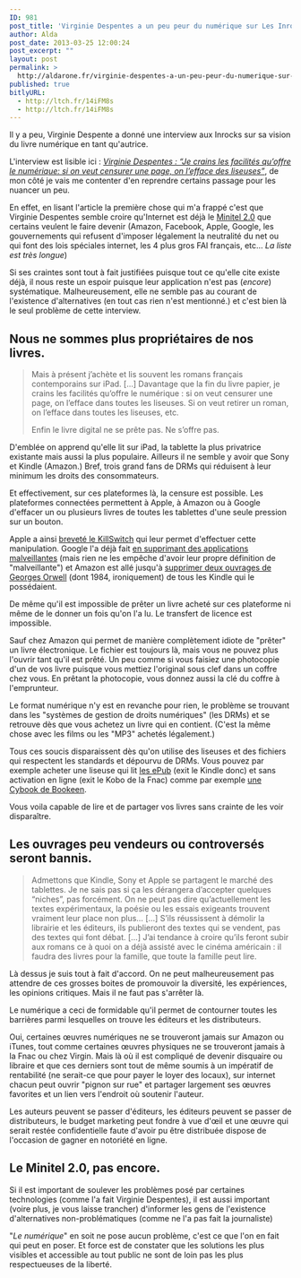 ```yaml
---
ID: 981
post_title: 'Virginie Despentes a un peu peur du numérique sur Les Inrocks (Et c&rsquo;est normal)'
author: Alda
post_date: 2013-03-25 12:00:24
post_excerpt: ""
layout: post
permalink: >
  http://aldarone.fr/virginie-despentes-a-un-peu-peur-du-numerique-sur-les-inrocks-et-cest-normal/
published: true
bitlyURL:
  - http://ltch.fr/14iFM8s
  - http://ltch.fr/14iFM8s
---
```

<p>Il y a peu, Virginie Despente a donné une interview aux Inrocks sur sa vision du livre numérique en tant qu'autrice.</p>

<p>L'interview est lisible ici : <a href="http://www.lesinrocks.com/2013/03/23/livres/les-ecrivains-et-le-numerique-virginie-despentes-11375594/"><em>Virginie Despentes : “Je crains les facilités qu’offre le numérique: si on veut censurer une page, on l’efface des liseuses”</em></a>, de mon côté je vais me contenter d'en reprendre certains passage pour les nuancer un peu.</p>

<p>En effet, en lisant l'article la première chose qui m'a frappé c'est que Virginie Despentes semble croire qu'Internet est déjà le <a href="http://www.fdn.fr/Internet-libre-ou-Minitel-2.html">Minitel 2.0</a> que certains veulent le faire devenir (Amazon, Facebook, Apple, Google, les gouvernements qui refusent d'imposer légalement la neutralité du net ou qui font des lois spéciales internet, les 4 plus gros FAI français, etc… <em>La liste est très longue</em>)</p>

<p>Si ses craintes sont tout à fait justifiées puisque tout ce qu'elle cite existe déjà, il nous reste un espoir puisque leur application n'est pas (<em>encore</em>) systématique. Malheureusement, elle ne semble pas au courant de l'existence d'alternatives (en tout cas rien n'est mentionné.) et c'est bien là le seul problème de cette interview.</p>

<!--more-->

<h2>Nous ne sommes plus propriétaires de nos livres.</h2>

<blockquote>
  <p>Mais à présent j’achète et lis souvent les romans français contemporains sur iPad. […] Davantage que la fin du livre papier, je crains les facilités qu’offre le numérique : si on veut censurer une page, on l’efface dans toutes les liseuses. Si on veut retirer un roman, on l’efface dans toutes les liseuses, etc.</p>
  
  <p>Enfin le livre digital ne se prête pas. Ne s’offre pas.</p>
</blockquote>

<p>D'emblée on apprend qu'elle lit sur iPad, la tablette la plus privatrice existante mais aussi la plus populaire. Ailleurs il ne semble y avoir que Sony et Kindle (Amazon.) Bref, trois grand fans de DRMs qui réduisent à leur minimum les droits des consommateurs.</p>

<p>Et effectivement, sur ces plateformes là, la censure est possible. Les plateformes connectées permettent à Apple, à Amazon ou à Google d'effacer un ou plusieurs livres de toutes les tablettes d'une seule pression sur un bouton.</p>

<p>Apple a ainsi <a href="http://www.telegraph.co.uk/technology/3358134/Apples-Jobs-confirms-iPhone-kill-switch.html">breveté le KillSwitch</a> qui leur permet d'effectuer cette manipulation. Google l'a déjà fait <a href="http://www.numerama.com/magazine/18225-google-efface-a-distance-des-applications-android-malveillantes.html">en supprimant des applications malveillantes</a> (mais rien ne les empêche d'avoir leur propre définition de "malveillante") et Amazon est allé jusqu'à <a href="http://www.lemonde.fr/technologies/article/2009/07/22/amazon-jette-1984-dans-le-trou-de-memoire_1221324_651865.html">supprimer deux ouvrages de Georges Orwell</a> (dont 1984, ironiquement) de tous les Kindle qui le possédaient.</p>

<p>De même qu'il est impossible de prêter un livre acheté sur ces plateforme ni même de le donner un fois qu'on l'a lu. Le transfert de licence est impossible.</p>

<p>Sauf chez Amazon qui permet de manière complètement idiote de "prêter" un livre électronique. Le fichier est toujours là, mais vous ne pouvez plus l'ouvrir tant qu'il est prêté. Un peu comme si vous faisiez une photocopie d'un de vos livre puisque vous mettiez l'original sous clef dans un coffre chez vous. En prêtant la photocopie, vous donnez aussi la clé du coffre à l'emprunteur.</p>

<p>Le format numérique n'y est en revanche pour rien, le problème se trouvant dans les "systèmes de gestion de droits numériques" (les DRMs) et se retrouve dès que vous achetez un livre qui en contient. (C'est la même chose avec les films ou les "MP3" achetés légalement.)</p>

<p>Tous ces soucis disparaissent dès qu'on utilise des liseuses et des fichiers qui respectent les standards et dépourvu de DRMs. Vous pouvez par exemple acheter une liseuse qui lit <a href="https://fr.wikipedia.org/wiki/EPUB_%28format%29">les ePub</a> (exit le Kindle donc) et sans activation en ligne (exit le Kobo de la Fnac) comme par exemple <a href="http://www.bookeen.com/fr/">une Cybook de Bookeen</a>.</p>

<p>Vous voila capable de lire et de partager vos livres sans crainte de les voir disparaître.</p>

<h2>Les ouvrages peu vendeurs ou controversés seront bannis.</h2>

<blockquote>
  <p>Admettons que Kindle, Sony et Apple se partagent le marché des tablettes. Je ne sais pas si ça les dérangera d’accepter quelques “niches”, pas forcément. On ne peut pas dire qu’actuellement les textes expérimentaux, la poésie ou les essais exigeants trouvent vraiment leur place non plus… […] S’ils réussissent à démolir la librairie et les éditeurs, ils publieront des textes qui se vendent, pas des textes qui font débat. […] J’ai tendance à croire qu’ils feront subir aux romans ce à quoi on a déjà assisté avec le cinéma américain : il faudra des livres pour la famille, que toute la famille peut lire.</p>
</blockquote>

<p>Là dessus je suis tout à fait d'accord. On ne peut malheureusement pas attendre de ces grosses boites de promouvoir la diversité, les expériences, les opinions critiques. Mais il ne faut pas s'arrêter là.</p>

<p>Le numérique a ceci de formidable qu'il permet de contourner toutes les barrières parmi lesquelles on trouve les éditeurs et les distributeurs.</p>

<p>Oui, certaines œuvres numériques ne se trouveront jamais sur Amazon ou iTunes, tout comme certaines œuvres physiques ne se trouveront jamais à la Fnac ou chez Virgin. Mais là où il est compliqué de devenir disquaire ou libraire et que ces derniers sont tout de même soumis à un impératif de rentabilité (ne serait-ce que pour payer le loyer des locaux), sur internet chacun peut ouvrir "pignon sur rue" et partager largement ses œuvres favorites et un lien vers l'endroit où soutenir l'auteur.</p>

<p>Les auteurs peuvent se passer d'éditeurs, les éditeurs peuvent se passer de distributeurs, le budget marketing peut fondre à vue d'œil et une œuvre qui serait restée confidentielle faute d'avoir pu être distribuée dispose de l'occasion de gagner en notoriété en ligne.</p>

<h2>Le Minitel 2.0, pas encore.</h2>

<p>Si il est important de soulever les problèmes posé par certaines technologies (comme l'a fait Virginie Despentes), il est aussi important (voire plus, je vous laisse trancher) d'informer les gens de l'existence d'alternatives non-problématiques (comme ne l'a pas fait la journaliste)</p>

<p>"<em>Le numérique</em>" en soit ne pose aucun problème, c'est ce que l'on en fait qui peut en poser. Et force est de constater que les solutions les plus visibles et accessible au tout public ne sont de loin pas les plus respectueuses de la liberté.</p>